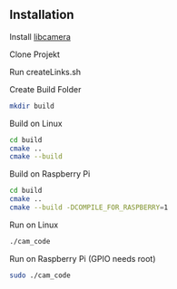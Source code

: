 ## Installation

Install [libcamera](https://github.com/kbingham/libcamera)

Clone Projekt

Run createLinks.sh

Create Build Folder
```sh
mkdir build
```

Build on Linux
```sh
cd build
cmake ..
cmake --build
```

Build on Raspberry Pi
```sh
cd build
cmake ..
cmake --build -DCOMPILE_FOR_RASPBERRY=1
```

Run on Linux
```sh
./cam_code
```

Run on Raspberry Pi
(GPIO needs root)
```sh
sudo ./cam_code
```